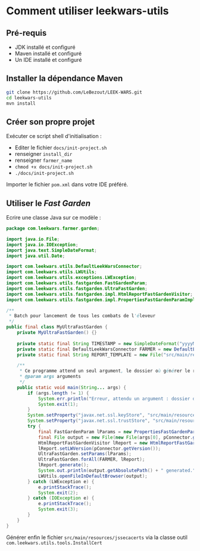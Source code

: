 # Comment utiliser leekwars-utils

## Pré-requis

* JDK installé et configuré
* Maven installé et configuré
* Un IDE installé  et configuré

## Installer la dépendance Maven

```bash
git clone https://github.com/LeBezout/LEEK-WARS.git
cd leekwars-utils
mvn install
```

## Créer son propre projet

Exécuter ce script shell d'initialisation : 

* Editer le fichier `docs/init-project.sh`
* renseigner `install_dir`
* renseigner `farmer_name`
* `chmod +x docs/init-project.sh`
* `./docs/init-project.sh`

Importer le fichier `pom.xml` dans votre IDE préféré.

## Utiliser le _Fast Garden_

Ecrire une classe Java sur ce modèle :

```java
package com.leekwars.farmer.garden;

import java.io.File;
import java.io.IOException;
import java.text.SimpleDateFormat;
import java.util.Date;

import com.leekwars.utils.DefaultLeekWarsConnector;
import com.leekwars.utils.LWUtils;
import com.leekwars.utils.exceptions.LWException;
import com.leekwars.utils.fastgarden.FastGardenParam;
import com.leekwars.utils.fastgarden.UltraFastGarden;
import com.leekwars.utils.fastgarden.impl.HtmlReportFastGardenVisitor;
import com.leekwars.utils.fastgarden.impl.PropertiesFastGardenParamImpl;

/**
 * Batch pour lancement de tous les combats de l'éleveur
 */
public final class MyUltraFastGarden {
    private MyUltraFastGarden() {}
	
    private static final String TIMESTAMP = new SimpleDateFormat("yyyyMMdd_HH-mm").format(new Date());
    private static final DefaultLeekWarsConnector FARMER = new DefaultLeekWarsConnector("MonLogin", "MonPassword");
    private static final String REPORT_TEMPLATE = new File("src/main/resources/report_template.html").getAbsolutePath();

    /**
     * Ce programme attend un seul argument, le dossier où générer le rapport HTML
     * @param args arguments
     */
    public static void main(String... args) {
        if (args.length != 1) {
            System.err.println("Erreur, attendu un argument : dossier de génération du rapport");
            System.exit(1);
        }
		System.setProperty("javax.net.ssl.keyStore", "src/main/resources/lw.jks");
		System.setProperty("javax.net.ssl.trustStore", "src/main/resources/jssecacerts");
        try {
            final FastGardenParam lParams = new PropertiesFastGardenParamImpl("/fastgarden.properties");
            final File output = new File(new File(args[0], pConnector.getUsername()), TIMESTAMP + ".html");
            HtmlReportFastGardenVisitor lReport = new HtmlReportFastGardenVisitor(new File(REPORT_TEMPLATE), output);
            lReport.setLWVersion(pConnector.getVersion());
            UltraFastGarden.setParams(lParams);
            UltraFastGarden.forAll(FARMER, lReport);
            lReport.generate();
            System.out.println(output.getAbsolutePath() + " generated.");
            LWUtils.openFileInDefaultBrowser(output);
        } catch (LWException e) {
            e.printStackTrace();
            System.exit(2);
        } catch (IOException e) {
            e.printStackTrace();
            System.exit(3);
        }
    }
}
```

Générer enfin le fichier `src/main/resources/jssecacerts` via la classe outil `com.leekwars.utils.tools.InstallCert`

